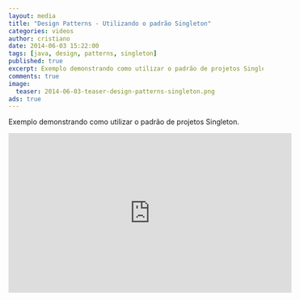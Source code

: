 ```yaml
---
layout: media
title: "Design Patterns - Utilizando o padrão Singleton"
categories: videos
author: cristiano
date: 2014-06-03 15:22:00
tags: [java, design, patterns, singleton]
published: true
excerpt: Exemplo demonstrando como utilizar o padrão de projetos Singleton.
comments: true
image:
  teaser: 2014-06-03-teaser-design-patterns-singleton.png
ads: true
---
```


Exemplo demonstrando como utilizar o padrão de projetos Singleton.

<iframe width="560" height="315" src="https://www.youtube.com/embed/XmHMRmjxVmo" frameborder="0" allowfullscreen></iframe>
